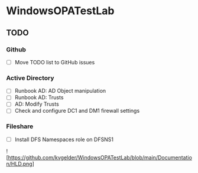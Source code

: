 # WindowsOPATestLab

## TODO
### Github
- [ ] Move TODO list to GitHub issues

### Active Directory
- [ ] Runbook AD: AD Object manipulation
- [ ] Runbook AD: Trusts
- [ ] AD: Modify Trusts
- [ ] Check and configure DC1 and DM1 firewall settings

### Fileshare
- [ ] Install DFS Namespaces role on DFSNS1


![https://github.com/kvgelder/WindowsOPATestLab/blob/main/Documentation/HLD.png]
